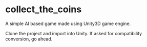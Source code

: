 # collect_the_coins
A simple AI based game made using Unity3D game engine. 



Clone the project and import into Unity. If asked for compatibility conversion, go ahead.
